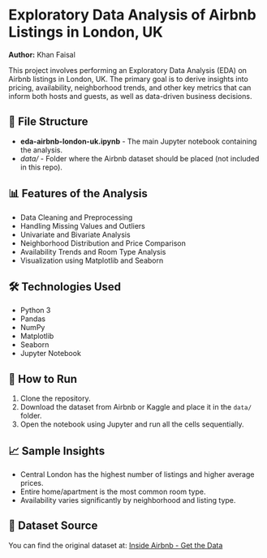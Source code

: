 <h1>Exploratory Data Analysis of Airbnb Listings in London, UK</h1>

  <p><strong>Author:</strong> Khan Faisal</p>

  <p>This project involves performing an Exploratory Data Analysis (EDA) on Airbnb listings in London, UK. The primary goal is to derive insights into pricing, availability, neighborhood trends, and other key metrics that can inform both hosts and guests, as well as data-driven business decisions.</p>

  <h2>📁 File Structure</h2>
  <ul>
    <li><strong>eda-airbnb-london-uk.ipynb</strong> - The main Jupyter notebook containing the analysis.</li>
    <li><em>data/</em> - Folder where the Airbnb dataset should be placed (not included in this repo).</li>
  </ul>

  <h2>📊 Features of the Analysis</h2>
  <ul>
    <li>Data Cleaning and Preprocessing</li>
    <li>Handling Missing Values and Outliers</li>
    <li>Univariate and Bivariate Analysis</li>
    <li>Neighborhood Distribution and Price Comparison</li>
    <li>Availability Trends and Room Type Analysis</li>
    <li>Visualization using Matplotlib and Seaborn</li>
  </ul>

  <h2>🛠️ Technologies Used</h2>
  <ul>
    <li>Python 3</li>
    <li>Pandas</li>
    <li>NumPy</li>
    <li>Matplotlib</li>
    <li>Seaborn</li>
    <li>Jupyter Notebook</li>
  </ul>

  <h2>📌 How to Run</h2>
  <ol>
    <li>Clone the repository.</li>
    <li>Download the dataset from Airbnb or Kaggle and place it in the <code>data/</code> folder.</li>
    <li>Open the notebook using Jupyter and run all the cells sequentially.</li>
  </ol>

  <h2>📈 Sample Insights</h2>
  <ul>
    <li>Central London has the highest number of listings and higher average prices.</li>
    <li>Entire home/apartment is the most common room type.</li>
    <li>Availability varies significantly by neighborhood and listing type.</li>
  </ul>

  <h2>🔗 Dataset Source</h2>
  <p>You can find the original dataset at: <a href="http://insideairbnb.com/get-the-data.html" target="_blank">Inside Airbnb - Get the Data</a></p>
